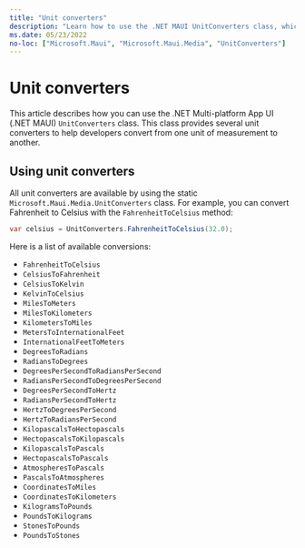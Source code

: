 ```yaml
---
title: "Unit converters"
description: "Learn how to use the .NET MAUI UnitConverters class, which provides several unit converters to help developers."
ms.date: 05/23/2022
no-loc: ["Microsoft.Maui", "Microsoft.Maui.Media", "UnitConverters"]
---
```


# Unit converters

This article describes how you can use the .NET Multi-platform App UI (.NET MAUI) `UnitConverters` class. This class provides several unit converters to help developers convert from one unit of measurement to another.

## Using unit converters

All unit converters are available by using the static `Microsoft.Maui.Media.UnitConverters` class. For example, you can convert Fahrenheit to Celsius with the `FahrenheitToCelsius` method:

```csharp
var celsius = UnitConverters.FahrenheitToCelsius(32.0);
```

Here is a list of available conversions:

- `FahrenheitToCelsius`
- `CelsiusToFahrenheit`
- `CelsiusToKelvin`
- `KelvinToCelsius`
- `MilesToMeters`
- `MilesToKilometers`
- `KilometersToMiles`
- `MetersToInternationalFeet`
- `InternationalFeetToMeters`
- `DegreesToRadians`
- `RadiansToDegrees`
- `DegreesPerSecondToRadiansPerSecond`
- `RadiansPerSecondToDegreesPerSecond`
- `DegreesPerSecondToHertz`
- `RadiansPerSecondToHertz`
- `HertzToDegreesPerSecond`
- `HertzToRadiansPerSecond`
- `KilopascalsToHectopascals`
- `HectopascalsToKilopascals`
- `KilopascalsToPascals`
- `HectopascalsToPascals`
- `AtmospheresToPascals`
- `PascalsToAtmospheres`
- `CoordinatesToMiles`
- `CoordinatesToKilometers`
- `KilogramsToPounds`
- `PoundsToKilograms`
- `StonesToPounds`
- `PoundsToStones`
